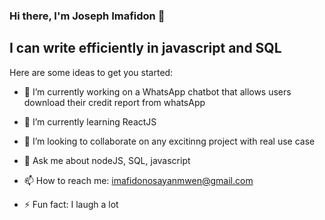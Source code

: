 ### Hi there, I'm Joseph Imafidon 👋
## I can write efficiently in javascript and SQL

Here are some ideas to get you started:

- 🔭 I’m currently working on a WhatsApp chatbot that allows users download their credit report from whatsApp
- 🌱 I’m currently learning ReactJS
- 👯 I’m looking to collaborate on any excitinng project with real use case

- 💬 Ask me about nodeJS, SQL, javascript
- 📫 How to reach me: imafidonosayanmwen@gmail.com
- ⚡ Fun fact: I laugh a lot

